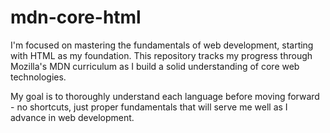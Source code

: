 # mdn-core-html
I'm focused on mastering the fundamentals of web development, starting with HTML as my foundation. This repository tracks my progress through Mozilla's MDN curriculum as I build a solid understanding of core web technologies.

My goal is to thoroughly understand each language before moving forward - no shortcuts, just proper fundamentals that will serve me well as I advance in web development.

